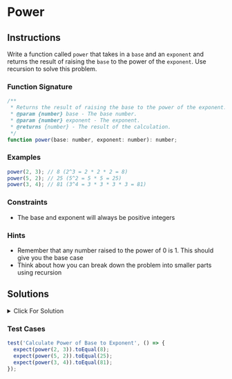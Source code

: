 # Power

## Instructions

Write a function called `power` that takes in a `base` and an `exponent` and returns the result of raising the `base` to the power of the `exponent`. Use recursion to solve this problem.

### Function Signature

```js
/**
 * Returns the result of raising the base to the power of the exponent.
 * @param {number} base - The base number.
 * @param {number} exponent - The exponent.
 * @returns {number} - The result of the calculation.
 */
function power(base: number, exponent: number): number;
```

### Examples

```js
power(2, 3); // 8 (2^3 = 2 * 2 * 2 = 8)
power(5, 2); // 25 (5^2 = 5 * 5 = 25)
power(3, 4); // 81 (3^4 = 3 * 3 * 3 * 3 = 81)
```

### Constraints

- The base and exponent will always be positive integers

### Hints

- Remember that any number raised to the power of 0 is 1. This should give you the base case
- Think about how you can break down the problem into smaller parts using recursion

## Solutions

<details>
  <summary>Click For Solution</summary>

```js
function power(base, exponent) {
  if (exponent === 0) {
    return 1;
  } else {
    return base * power(base, exponent - 1);
  }
}
```

### Explanation

- The base case of the recursion is when the exponent is 0. In this case, we return 1 because any number raised to the power of 0 is 1.
- For any other value of exponent, we break down the problem into smaller parts. To raise the base to the power of exponent, we can start by multiplying the base by the result of the function called with the same base and the exponent decremented by 1. This recursive step forms the essence of the algorithm, as it continually reduces the problem until it reaches the base case.

Let's us `power(2, 5)` and look at the exact steps including reaching the base case and unwinding and cycling through the returns:

```js
base = 2
exponent = 5
exponent !== 0 so base case is skipped
return 2 * power(2, 4)
exponent = 4
return 2 * power(2, 3)
exponent = 3
return 2 * power(2, 2)
exponent = 2
return 2 * power(2, 1)
exponent = 1
return 2 * power(2, 0)
exponent = 0
return 1
```

Now we start unwinding:

```js
return 1 * 2 = 2
return 2 * 2 = 4
return 4 * 2 = 8
return 8 * 2 = 16
return 16 * 2 = 32
```

</details>

### Test Cases

```js
test('Calculate Power of Base to Exponent', () => {
  expect(power(2, 3)).toEqual(8);
  expect(power(5, 2)).toEqual(25);
  expect(power(3, 4)).toEqual(81);
});
```
